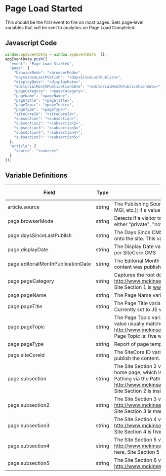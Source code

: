 # Page Load Started

This should be the first event to fire on most pages. Sets page-level variables that will be sent to analytics on Page Load Completed.

## Javascript Code
```js
window.appEventData = window.appEventData  [];
appEventData.push({
  "event": "Page Load Started",
  "page": {
    "browserMode": "<browserMode>",
    "daysSinceLastPublish": "<daysSinceLastPublish>",
    "displayDate": "<displayDate>",
    "editorialMonthPublicationDate": "<editorialMonthPublicationDate>",
    "pageCategory": "<pageCategory>",
    "pageName": "<pageName>",
    "pageTitle": "<pageTitle>",
    "pageTopic": "<pageTopic>",
    "pageType": "<pageType>",
    "siteCoreId": "<siteCoreId>",
    "subsection": "<subsection>",
    "subsection2": "<subsection2>",
    "subsection3": "<subsection3>",
    "subsection4": "<subsection4>",
    "subsection5": "<subsection5>"
  },
  "article": {
    "source": "<source>"
  }
});
```

## Variable Definitions

|Field|Type|Description|Example|Pattern|Min Length|Max Length|Minimum|Maximum|Multiple Of
| --- | --- | --- | --- | --- | --- | --- | --- | --- | --- |
|article.source|string|The Publishing Source variable captures the publishing source of a piece of content (McKinsey Quarterly, MGI, etc.); if a value isn't available, the default value is set to "McKinsey Generic."|
|page.browserMode|string|Detects if a visitor to the site is using a browser with private browsing mode enabled. Returns a state of either "private", "not_private" or "not_applicable" if undedected|
|page.daysSinceLastPublish|string|The Days Since CMS Publication variable captures the number of days since the page was published live onto the site. This variable may have multiple entries; choose the largest value.|
|page.displayDate|string|The Display Date variable captures the date when a page or piece of content was last published to the site per SiteCore CMS|
|page.editorialMonthPublicationDate|string|The Editorial Month Publication Date variable captures the date, from the SiteCore CMS, when a piece of content was published onto the site.|
|page.pageCategory|string|Captures the root domain folder (the ".com") of the URL. Example: http://www.mckinsey.com/insights/marketing_sales/five_ways_to_get_more_from_digital_advertising; here, Site Section 1 is www.mckinsey.com.|
|page.pageName|string|The Page Name variable is a copy of the Page value.|
|page.pageTitle|string|The Page Title variable captures what is displayed at the very top of a user's web browser (in the tab). Currently set to JS value document.title.|
|page.pageTopic|string|The Page Topic variable captures the topic (usually the main heading value) of a page; for I&P pages this value usually matches the part of the page name after "article:" or "report:" For example: http://www.mckinsey.com/insights/marketing_sales/five_ways_to_get_more_from_digital_advertising; here, Page Topic is: five ways to get more from digital advertising.|
|page.pageType|string|Report of page template used by type (Article, Home, Careers, etc)|Article|
|page.siteCoreId|string|The SiteCore ID variable captures the ID # of the web page from the SiteCore CMS, if SiteCore was used to publish the content.|
|page.subsection|string|The Site Section 2 variable captures the site section (1st subfolder of  the URL), with the exception of the site home page, which is set to "McKinsey Dotcom Home_Page." Site Section 2 is used to analyze site section Pathing via the Paths > Site Section 2 report. Example: http://www.mckinsey.com/insights/marketing_sales/five_ways_to_get_more_from_digital_advertising; here, Site Section 2 is insights.|insights|
|page.subsection2|string|The Site Section 3 variable captures the 2nd subfolder of the site URL after the root domain folder. Example: http://www.mckinsey.com/insights/marketing_sales/five_ways_to_get_more_from_digital_advertising; here, Site Section 3 is marketing_sales.|marketing_sales|
|page.subsection3|string|The Site Section 4 variable captures the 3rd subfolder of the site URL after the root domain folder. Example: http://www.mckinsey.com/insights/marketing_sales/five_ways_to_get_more_from_digital_advertising; here, Site Section 4 is five_ways_to_get_more_from_digital_advertising.|five_ways_to_get_more_from_digital_advertising|
|page.subsection4|string|The Site Section 5 variable captures the 4th subfolder of the site URL after the root domain folder. Example: http://www.mckinsey.com/careers/create_your_path/career_pathways/career_pathways_advanced_degrees; here, Site Section 5 is career_pathways_advanced_degrees.|career_pathways_advanced_degrees|
|page.subsection5|string|The Site Section 6 variable captures the 5th subfolder of the site URL after the root domain folder. Example: http://www.mckinsey.com/global_locations/asia/japan/ja/our_people; here, Site Section 6 is our_people.|our_people|